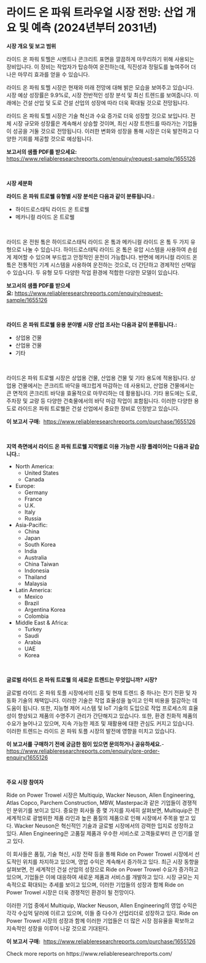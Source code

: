<p><h1>라이드 온 파워 트라우얼 시장 전망: 산업 개요 및 예측 (2024년부터 2031년)</h1></p><p><strong>시장 개요 및 보고 범위</strong></p>
<p><p>라이드 온 파워 토헬은 시멘트나 콘크리트 표면을 깔끔하게 마무리하기 위해 사용되는 장비입니다. 이 장비는 작업자가 탑승하여 운전하는데, 직진성과 정밀도를 높여주어 더 나은 마무리 효과를 얻을 수 있습니다.</p><p>라이드 온 파워 토헬 시장은 현재와 미래 전망에 대해 밝은 모습을 보여주고 있습니다. 시장 예상 성장률은 9.9%로, 시장 전반적인 성장 분석 및 최신 트렌드를 보여줍니다. 미래에는 건설 산업 및 도로 건설 산업의 성장에 따라 더욱 확대될 것으로 전망됩니다.</p><p>라이드 온 파워 토헬 시장은 기술 혁신과 수요 증가로 더욱 성장할 것으로 보입니다. 전체 시장 규모와 성장률은 계속해서 상승할 것이며, 최신 시장 트렌드를 따라가는 기업들이 성공을 거둘 것으로 전망됩니다. 이러한 변화와 성장을 통해 시장은 더욱 발전하고 다양한 기회를 제공할 것으로 예상됩니다.</p></p>
<p><strong>보고서의 샘플 PDF를 받으세요:</strong> <a href="https://www.reliableresearchreports.com/enquiry/request-sample/1655126">https://www.reliableresearchreports.com/enquiry/request-sample/1655126</a></p>
<p>&nbsp;</p>
<p><strong>시장 세분화</strong></p>
<p><strong>라이드 온 파워 트로웰 유형별 시장 분석은 다음과 같이 분류됩니다.:</strong></p>
<p><ul><li>하이드로스태틱 라이드 온 트로웰</li><li>메카니컬 라이드 온 트로웰</li></ul></p>
<p>&nbsp;</p>
<p><p>라이드 온 전원 톸은 하이드로스태틱 라이드 온 톸과 메카니컬 라이드 온 톸 두 가지 유형으로 나눌 수 있습니다. 하이드로스태틱 라이드 온 톸은 유압 시스템을 사용하여 손쉽게 제어할 수 있으며 부드럽고 안정적인 운전이 가능합니다. 반면에 메카니컬 라이드 온 톸은 전통적인 기계 시스템을 사용하여 운전하는 것으로, 더 간단하고 경제적인 선택일 수 있습니다. 두 유형 모두 다양한 작업 환경에 적합한 다양한 모델이 있습니다.</p></p>
<p><strong>보고서의 샘플 PDF를 받으세요:</strong>&nbsp;<a href="https://www.reliableresearchreports.com/enquiry/request-sample/1655126">https://www.reliableresearchreports.com/enquiry/request-sample/1655126</a></p>
<p>&nbsp;</p>
<p><strong> 라이드 온 파워 트로웰 응용 분야별 시장 산업 조사는 다음과 같이 분류됩니다.:</strong></p>
<p><ul><li>상업용 건물</li><li>산업용 건물</li><li>기타</li></ul></p>
<p>&nbsp;</p>
<p><p>라이드온 파워 트로웰 시장은 상업용 건물, 산업용 건물 및 기타 용도에 적용됩니다. 상업용 건물에서는 콘크리트 바닥을 매끄럽게 마감하는 데 사용되고, 산업용 건물에서는 큰 면적의 콘크리트 바닥을 효율적으로 마무리하는 데 활용됩니다. 기타 용도에는 도로, 주차장 및 교량 등 다양한 건축물에서의 바닥 마감 작업이 포함됩니다. 이러한 다양한 용도로 라이드온 파워 트로웰은 건설 산업에서 중요한 장비로 인정받고 있습니다.</p></p>
<p><strong>이 보고서 구매:</strong>&nbsp; <a href="https://www.reliableresearchreports.com/purchase/1655126">https://www.reliableresearchreports.com/purchase/1655126</a></p>
<p>&nbsp;</p>
<p><strong>지역 측면에서 라이드 온 파워 트로웰 지역별로 이용 가능한 시장 플레이어는 다음과 같습니다.:</strong></p>
<p><ul>
    <li>
        North America:
        <ul>
            <li>United States</li>
            <li>Canada</li>
        </ul>
    </li>
    <li>
        Europe:
        <ul>
            <li>Germany</li>
            <li>France</li>
            <li>U.K.</li>
            <li>Italy</li>
            <li>Russia</li>
        </ul>
    </li>
    <li>
        Asia-Pacific:
        <ul>
            <li>China</li>
            <li>Japan</li>
            <li>South Korea</li>
            <li>India</li>
            <li>Australia</li>
            <li>China Taiwan</li>
            <li>Indonesia</li>
            <li>Thailand</li>
            <li>Malaysia</li>
        </ul>
    </li>
    <li>
        Latin America:
        <ul>
            <li>Mexico</li>
            <li>Brazil</li>
            <li>Argentina Korea</li>
            <li>Colombia</li>
        </ul>
    </li>
    <li>
        Middle East & Africa:
        <ul>
            <li>Turkey</li>
            <li>Saudi</li>
            <li>Arabia</li>
            <li>UAE</li>
            <li>Korea</li>
        </ul>
    </li>
    </ul></p>
<p>&nbsp;</p>
<p><strong>글로벌 라이드 온 파워 트로웰 의 새로운 트렌드는 무엇입니까? 시장?</strong></p>
<p><p>글로벌 라이드 온 파워 토플 시장에서의 신흥 및 현재 트렌드 중 하나는 전기 전환 및 자동화 기술의 채택입니다. 이러한 기술은 작업 효율성을 높이고 인력 비용을 절감하는 데 도움이 됩니다. 또한, 지능형 제어 시스템 및 IoT 기술의 도입으로 작업 프로세스의 효율성이 향상되고 제품의 수명주기 관리가 간단해지고 있습니다. 또한, 환경 친화적 제품의 수요가 늘어나고 있으며, 지속 가능한 제조 및 재활용에 대한 관심도 커지고 있습니다. 이러한 트렌드는 라이드 온 파워 토플 시장의 발전에 영향을 미치고 있습니다.</p></p>
<p><strong>이 보고서를 구매하기 전에 궁금한 점이 있으면 문의하거나 공유하세요.</strong>- <a href="https://www.reliableresearchreports.com/enquiry/pre-order-enquiry/1655126">https://www.reliableresearchreports.com/enquiry/pre-order-enquiry/1655126</a></p>
<p>&nbsp;</p>
<p><strong>주요 시장 참여자</strong></p>
<p><p>Ride on Power Trowel 시장은 Multiquip, Wacker Neuson, Allen Engineering, Atlas Copco, Parchem Construction, MBW, Masterpac과 같은 기업들이 경쟁적인 분위기를 보이고 있다. 중요한 회사들 중 몇 가지를 자세히 살펴보면, Multiquip은 전 세계적으로 광범위한 제품 라인과 높은 품질의 제품으로 인해 시장에서 주목을 받고 있다. Wacker Neuson은 혁신적인 기술과 글로벌 시장에서의 강력한 입지로 성장하고 있다. Allen Engineering은 고품질 제품과 우수한 서비스로 고객들로부터 큰 인기를 얻고 있다. </p><p>이 회사들은 품질, 기술 혁신, 시장 전략 등을 통해 Ride on Power Trowel 시장에서 선도적인 위치를 차지하고 있으며, 영업 수익은 계속해서 증가하고 있다. 최근 시장 동향을 살펴보면, 전 세계적인 건설 산업의 성장으로 Ride on Power Trowel 수요가 증가하고 있으며, 기업들은 이에 대응하여 새로운 제품과 서비스를 개발하고 있다. 시장 규모는 지속적으로 확대되는 추세를 보이고 있으며, 이러한 기업들의 성장과 함께 Ride on Power Trowel 시장은 더욱 경쟁적인 환경이 될 전망이다.</p><p>이러한 기업 중에서 Multiquip, Wacker Neuson, Allen Engineering의 영업 수익은 각각 수십억 달러에 이르고 있으며, 이들 중 다수가 산업리더로 성장하고 있다. Ride on Power Trowel 시장의 성장과 함께 이러한 기업들은 더 많은 시장 점유율을 확보하고 지속적인 성장을 이루어 나갈 것으로 기대된다.</p></p>
<p><strong>이 보고서 구매:</strong>&nbsp;&nbsp;<a href="https://www.reliableresearchreports.com/purchase/1655126">https://www.reliableresearchreports.com/purchase/1655126</a></p>
<p>Check more reports on https://www.reliableresearchreports.com/</p>
